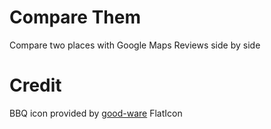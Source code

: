 # Compare Them

Compare two places with Google Maps Reviews side by side


# Credit
BBQ icon provided by [good-ware](https://www.flaticon.com/authors/good-ware) FlatIcon